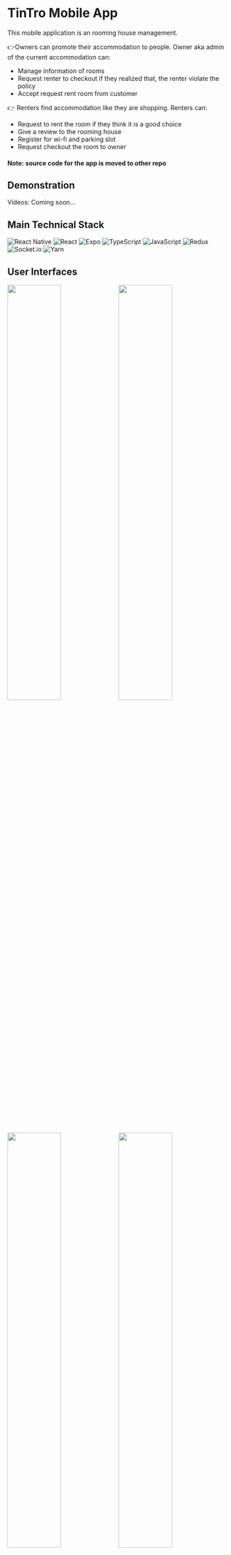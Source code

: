 # TinTro Mobile App

This mobile application is an rooming house management. 
  
👉Owners can promote their accommodation to people. Owner aka admin of the current accommodation can:
- Manage information of rooms
- Request renter to checkout if they realized that, the renter violate the policy
- Accept request rent room from customer
  
👉 Renters find accommodation like they are shopping. Renters can:
- Request to rent the room if they think it is a good choice
- Give a review to the rooming house
- Register for wi-fi and parking slot
- Request checkout the room to owner

#### Note: source code for the app is moved to other repo

## Demonstration

Videos: Coming soon...

## Main Technical Stack
![React Native](https://img.shields.io/badge/react_native-%2320232a.svg?style=for-the-badge&logo=react&logoColor=%2361DAFB)
![React](https://img.shields.io/badge/react-%2320232a.svg?style=for-the-badge&logo=react&logoColor=%2361DAFB)
![Expo](https://img.shields.io/badge/expo-1C1E24?style=for-the-badge&logo=expo&logoColor=#D04A37)
![TypeScript](https://img.shields.io/badge/typescript-%23007ACC.svg?style=for-the-badge&logo=typescript&logoColor=white)
![JavaScript](https://img.shields.io/badge/javascript-%23323330.svg?style=for-the-badge&logo=javascript&logoColor=%23F7DF1E)
![Redux](https://img.shields.io/badge/redux-%23593d88.svg?style=for-the-badge&logo=redux&logoColor=white)
![Socket.io](https://img.shields.io/badge/Socket.io-black?style=for-the-badge&logo=socket.io&badgeColor=010101)
![Yarn](https://img.shields.io/badge/yarn-%232C8EBB.svg?style=for-the-badge&logo=yarn&logoColor=white)
## User Interfaces
<img src='screenshots/IMG-0079.PNG' width='49%'/>  <img src='screenshots/IMG-0081.PNG' width='49%'/>
<img src='screenshots/IMG-0082.PNG' width='49%'/>  <img src='screenshots/IMG-0083.PNG' width='49%'/>
<img src='screenshots/IMG-0084.PNG' width='49%'/>  <img src='screenshots/IMG-0085.PNG' width='49%'/>
<img src='screenshots/IMG-0086.PNG' width='49%'/>  <img src='screenshots/IMG-0087.PNG' width='49%'/>
<img src='screenshots/IMG-0088.PNG' width='49%'/>  <img src='screenshots/IMG-0089.PNG' width='49%'/>
<img src='screenshots/IMG-0090.PNG' width='49%'/>  <img src='screenshots/IMG-0091.PNG' width='49%'/>
<img src='screenshots/IMG-0092.PNG' width='49%'/>  <img src='screenshots/IMG-0093.PNG' width='49%'/>
<img src='screenshots/IMG-0094.PNG' width='49%'/>  <img src='screenshots/IMG-0095.PNG' width='49%'/>
<img src='screenshots/IMG-0096.PNG' width='49%'/>  <img src='screenshots/IMG-0097.PNG' width='49%'/>
<img src='screenshots/IMG-0098.PNG' width='49%'/>  <img src='screenshots/IMG-0099.PNG' width='49%'/>

## Folder Structure

## Maintenance
1. Add feature manage rooming house for owner 
2. Add monthly bill visualization for  
2. Improve performance


## Contribution
Thiên Bảo - [@baonguyen-bku](https://github.com/bao-nguyenbku)
  
Hiếu Đặng [@ThanhHieuDang](https://github.com/ThanhHieuDang0706)